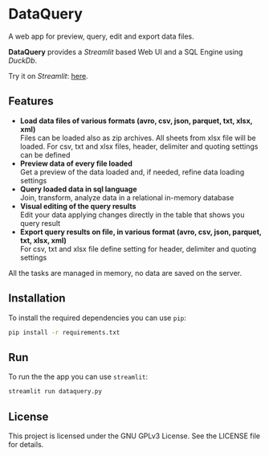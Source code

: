 # DataQuery

A web app for preview, query, edit and export data files.

**DataQuery** provides a *Streamlit* based Web UI and a SQL Engine using *DuckDb*.

Try it on *Streamlit*: [here](https://dataquery.streamlit.app/).

## Features

- **Load data files of various formats (avro, csv, json, parquet, txt, xlsx, xml)**  
  Files can be loaded also as zip archives. All sheets from xlsx file will be loaded. For csv, txt and xlsx files, header, delimiter and quoting settings can be defined  
- **Preview data of every file loaded**  
  Get a preview of the data loaded and, if needed, refine data loading settings  
- **Query loaded data in sql language**  
  Join, transform, analyze data in a relational in-memory database  
- **Visual editing of the query results**  
  Edit your data applying changes directly in the table that shows you query result  
- **Export query results on file, in various format (avro, csv, json, parquet, txt, xlsx, xml)**  
  For csv, txt and xlsx file define setting for header, delimiter and quoting settings  

All the tasks are managed in memory, no data are saved on the server.  

## Installation

To install the required dependencies you can use `pip`:

```sh
pip install -r requirements.txt
```

## Run

To run the the app you can use `streamlit`:

```sh
streamlit run dataquery.py
```

## License

This project is licensed under the GNU GPLv3 License. See the LICENSE file for details.
